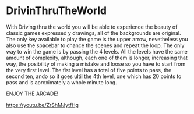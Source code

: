 # DrivinThruTheWorld

With Driving thru the world you will be able to experience the beauty of classic games expressed y drawings, all of the backgrounds are 
original.
The only key available to play the game is the upper arrow, nevetheless you also use the spacebar to chance the scenes and repeat the loop.
The only way to win the game is by passing the 4 levels.
All the levels have the same amount of complexity, although, each one of them is longer, increasing that way, the posibility of making a mistake and loose so you have to start from the very first level.
The fist level has a total of five points to pass, the second ten, ando so it goes ultil the 4th level, one which has 20 points to pass and is aproximately a whole minute long.

ENJOY THE ARCADE!

https://youtu.be/ZrShMJytfHg
